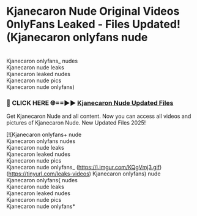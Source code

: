 # Kjanecaron Nude Original Videos 0nlyFans Leaked - Files Updated! (Kjanecaron onlyfans nude<br>
<br>
Kjanecaron onlyfans_ nudes<br>
Kjanecaron nude leaks<br>
Kjanecaron leaked nudes<br>
Kjanecaron nude pics<br>
Kjanecaron nude onlyfans)

<h3>🔴 CLICK HERE 🌐==►► <a href="https://tinyurl.com/leaks-videos" rel="nofollow">Kjanecaron Nude Updated Files</a></h3>

Get Kjanecaron Nude and all content. Now you can access all videos and pictures of Kjanecaron Nude. New Updated Files 2025!

[![Kjanecaron onlyfans+ nude<br>
Kjanecaron onlyfans nudes<br>
Kjanecaron nude leaks<br>
Kjanecaron leaked nudes<br>
Kjanecaron nude pics<br>
Kjanecaron nude onlyfans_
(https://i.imgur.com/KQgVmj3.gif)(https://tinyurl.com/leaks-videos)
Kjanecaron onlyfans) nude<br>
Kjanecaron onlyfans{ nudes<br>
Kjanecaron nude leaks<br>
Kjanecaron leaked nudes<br>
Kjanecaron nude pics<br>
Kjanecaron nude onlyfans*